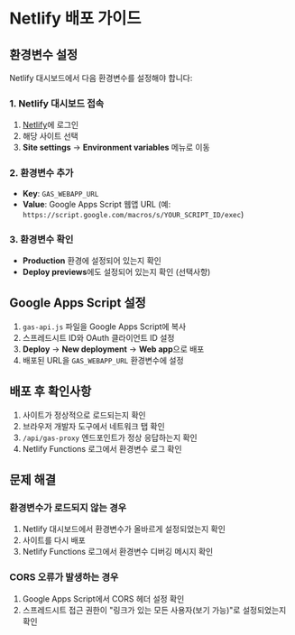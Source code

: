 # Netlify 배포 가이드

## 환경변수 설정

Netlify 대시보드에서 다음 환경변수를 설정해야 합니다:

### 1. Netlify 대시보드 접속
1. [Netlify](https://app.netlify.com)에 로그인
2. 해당 사이트 선택
3. **Site settings** → **Environment variables** 메뉴로 이동

### 2. 환경변수 추가
- **Key**: `GAS_WEBAPP_URL`
- **Value**: Google Apps Script 웹앱 URL (예: `https://script.google.com/macros/s/YOUR_SCRIPT_ID/exec`)

### 3. 환경변수 확인
- **Production** 환경에 설정되어 있는지 확인
- **Deploy previews**에도 설정되어 있는지 확인 (선택사항)

## Google Apps Script 설정

1. `gas-api.js` 파일을 Google Apps Script에 복사
2. 스프레드시트 ID와 OAuth 클라이언트 ID 설정
3. **Deploy** → **New deployment** → **Web app**으로 배포
4. 배포된 URL을 `GAS_WEBAPP_URL` 환경변수에 설정

## 배포 후 확인사항

1. 사이트가 정상적으로 로드되는지 확인
2. 브라우저 개발자 도구에서 네트워크 탭 확인
3. `/api/gas-proxy` 엔드포인트가 정상 응답하는지 확인
4. Netlify Functions 로그에서 환경변수 로그 확인

## 문제 해결

### 환경변수가 로드되지 않는 경우
1. Netlify 대시보드에서 환경변수가 올바르게 설정되었는지 확인
2. 사이트를 다시 배포
3. Netlify Functions 로그에서 환경변수 디버깅 메시지 확인

### CORS 오류가 발생하는 경우
1. Google Apps Script에서 CORS 헤더 설정 확인
2. 스프레드시트 접근 권한이 "링크가 있는 모든 사용자(보기 가능)"로 설정되었는지 확인 